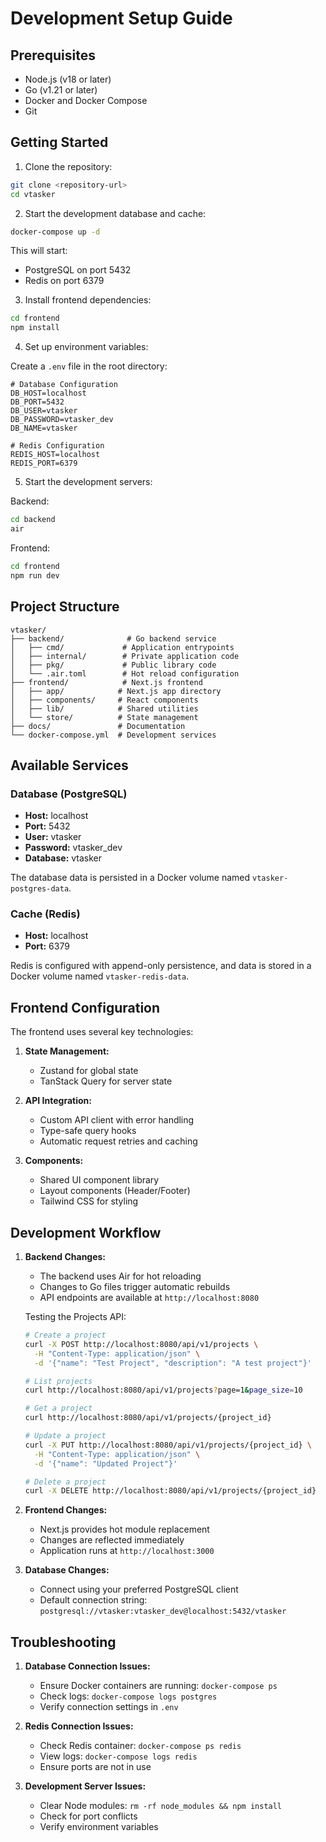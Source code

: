 # Development Setup Guide

## Prerequisites

- Node.js (v18 or later)
- Go (v1.21 or later)
- Docker and Docker Compose
- Git

## Getting Started

1. Clone the repository:
```bash
git clone <repository-url>
cd vtasker
```

2. Start the development database and cache:
```bash
docker-compose up -d
```

This will start:
- PostgreSQL on port 5432
- Redis on port 6379

3. Install frontend dependencies:
```bash
cd frontend
npm install
```

4. Set up environment variables:

Create a `.env` file in the root directory:
```env
# Database Configuration
DB_HOST=localhost
DB_PORT=5432
DB_USER=vtasker
DB_PASSWORD=vtasker_dev
DB_NAME=vtasker

# Redis Configuration
REDIS_HOST=localhost
REDIS_PORT=6379
```

5. Start the development servers:

Backend:
```bash
cd backend
air
```

Frontend:
```bash
cd frontend
npm run dev
```

## Project Structure

```
vtasker/
├── backend/              # Go backend service
│   ├── cmd/             # Application entrypoints
│   ├── internal/        # Private application code
│   ├── pkg/             # Public library code
│   └── .air.toml        # Hot reload configuration
├── frontend/            # Next.js frontend
│   ├── app/            # Next.js app directory
│   ├── components/     # React components
│   ├── lib/            # Shared utilities
│   └── store/          # State management
├── docs/               # Documentation
└── docker-compose.yml  # Development services
```

## Available Services

### Database (PostgreSQL)

- **Host:** localhost
- **Port:** 5432
- **User:** vtasker
- **Password:** vtasker_dev
- **Database:** vtasker

The database data is persisted in a Docker volume named `vtasker-postgres-data`.

### Cache (Redis)

- **Host:** localhost
- **Port:** 6379

Redis is configured with append-only persistence, and data is stored in a Docker volume named `vtasker-redis-data`.

## Frontend Configuration

The frontend uses several key technologies:

1. **State Management:**
   - Zustand for global state
   - TanStack Query for server state

2. **API Integration:**
   - Custom API client with error handling
   - Type-safe query hooks
   - Automatic request retries and caching

3. **Components:**
   - Shared UI component library
   - Layout components (Header/Footer)
   - Tailwind CSS for styling

## Development Workflow

1. **Backend Changes:**
   - The backend uses Air for hot reloading
   - Changes to Go files trigger automatic rebuilds
   - API endpoints are available at `http://localhost:8080`

   Testing the Projects API:
   ```bash
   # Create a project
   curl -X POST http://localhost:8080/api/v1/projects \
     -H "Content-Type: application/json" \
     -d '{"name": "Test Project", "description": "A test project"}'

   # List projects
   curl http://localhost:8080/api/v1/projects?page=1&page_size=10

   # Get a project
   curl http://localhost:8080/api/v1/projects/{project_id}

   # Update a project
   curl -X PUT http://localhost:8080/api/v1/projects/{project_id} \
     -H "Content-Type: application/json" \
     -d '{"name": "Updated Project"}'

   # Delete a project
   curl -X DELETE http://localhost:8080/api/v1/projects/{project_id}
   ```

2. **Frontend Changes:**
   - Next.js provides hot module replacement
   - Changes are reflected immediately
   - Application runs at `http://localhost:3000`

3. **Database Changes:**
   - Connect using your preferred PostgreSQL client
   - Default connection string: `postgresql://vtasker:vtasker_dev@localhost:5432/vtasker`

## Troubleshooting

1. **Database Connection Issues:**
   - Ensure Docker containers are running: `docker-compose ps`
   - Check logs: `docker-compose logs postgres`
   - Verify connection settings in `.env`

2. **Redis Connection Issues:**
   - Check Redis container: `docker-compose ps redis`
   - View logs: `docker-compose logs redis`
   - Ensure ports are not in use

3. **Development Server Issues:**
   - Clear Node modules: `rm -rf node_modules && npm install`
   - Check for port conflicts
   - Verify environment variables 